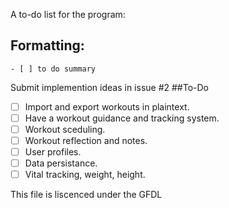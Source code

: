 A to-do list for the program:
## Formatting:
```
- [ ] to do summary
```

Submit implemention ideas in issue #2
##To-Do
- [ ] Import and export workouts in plaintext.
- [ ] Have a workout guidance and tracking system.
- [ ] Workout sceduling.
- [ ] Workout reflection and notes.
- [ ] User profiles.
- [ ] Data persistance.
- [ ] Vital tracking, weight, height.

This file is liscenced under the GFDL